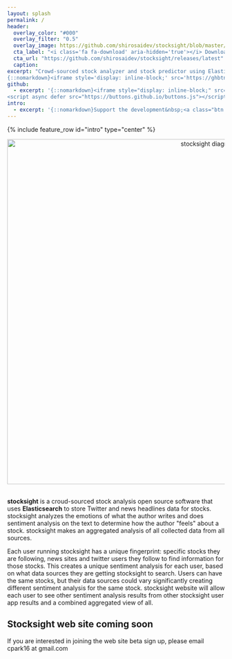 ```yaml
---
layout: splash
permalink: /
header:
  overlay_color: "#000"
  overlay_filter: "0.5"
  overlay_image: https://github.com/shirosaidev/stocksight/blob/master/docs/_pages/wp2128259-stock-market-wallpapers.jpg?raw=true
  cta_label: "<i class='fa fa-download' aria-hidden='true'></i> Download"
  cta_url: "https://github.com/shirosaidev/stocksight/releases/latest"
  caption:
excerpt: "Crowd-sourced stock analyzer and stock predictor using Elasticsearch, Twitter, News headlines and Python natural language processing and sentiment analysis.<br /> <small><a href='https://github.com/shirosaidev/stocksight/releases/tag/v0.1-b.6'>Latest release v0.1-b.6</a></small><br /><br />
{::nomarkdown}<iframe style='display: inline-block;' src='https://ghbtns.com/github-btn.html?user=shirosaidev&repo=stocksight&type=star&count=true&size=large' frameborder='0' scrolling='0' width='160px' height='30px'></iframe> <iframe style='display: inline-block;' src='https://ghbtns.com/github-btn.html?user=shirosaidev&repo=diskover&type=fork&count=true&size=large' frameborder='0' scrolling='0' width='158px' height='30px'></iframe>{:/nomarkdown}"
github:
  - excerpt: '{::nomarkdown}<iframe style="display: inline-block;" src="https://ghbtns.com/github-btn.html?user=shirosaidev&repo=stocksight&type=star&count=true&size=large" frameborder="0" scrolling="0" width="160px" height="30px"></iframe> <iframe style="display: inline-block;" src="https://ghbtns.com/github-btn.html?user=shirosaidev&repo=stocksight&type=fork&count=true&size=large" frameborder="0" scrolling="0" width="158px" height="30px"></iframe>
<script async defer src="https://buttons.github.io/buttons.js"></script>{:/nomarkdown}'
intro:
  - excerpt: '{::nomarkdown}Support the development&nbsp;<a class="btn btn--primary" href="https://www.patreon.com/shirosaidev" target="_blank" role="button"><i class="fa fa-heart" aria-hidden="true"></i> Sponsor Patreon</a>&nbsp;<a class="btn btn--primary" href="https://www.paypal.com/cgi-bin/webscr?cmd=_s-xclick&hosted_button_id=CLF223XAS4W72" target="_blank" role="button"><i class="fa fa-credit-card" aria-hidden="true"></i> Donate PayPal</a>{:/nomarkdown}'
---
```


{% include feature_row id="intro" type="center" %}

<div align="center"><img src="https://github.com/shirosaidev/stocksight/blob/master/docs/stocksight_diagram.png?raw=true" alt="stocksight diagram" width="914" height="800"/></div><br>
<p><strong>stocksight</strong> is a croud-sourced stock analysis open source software that uses <strong>Elasticsearch</strong> to store Twitter and news headlines data for stocks. stocksight analyzes the emotions of what the author writes and does sentiment analysis on the text to determine how the author "feels" about a stock. stocksight makes an aggregated analysis of all collected data from all sources.</p>
<p>Each user running stocksight has a unique fingerprint: specific stocks they are following, news sites and twitter users they follow to find information for those stocks. This creates a unique sentiment analysis for each user, based on what data sources they are getting stocksight to search. Users can have the same stocks, but their data sources could vary significantly creating different sentiment analysis for the same stock. stocksight website will allow each user to see other sentiment analysis results from other stocksight user app results and a combined aggregated view of all.</p>
<h2>Stocksight web site coming soon</h2>
<p>If you are interested in joining the web site beta sign up, please email cpark16 at gmail.com</p>
